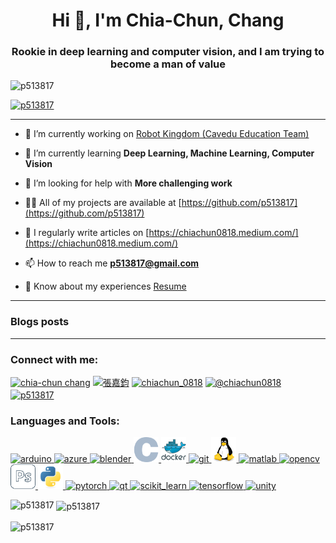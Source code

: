 <h1 align="center">Hi 👋, I'm Chia-Chun, Chang</h1>
<h3 align="center">Rookie in deep learning and computer vision, and I am trying to become a man of value</h3>

<p align="left"> <img src="https://komarev.com/ghpvc/?username=p513817&label=Profile%20views&color=0e75b6&style=flat" alt="p513817" /> </p>

<p align="left"> <a href="https://github.com/ryo-ma/github-profile-trophy"><img src="https://github-profile-trophy.vercel.app/?username=p513817" alt="p513817" /></a> </p>


---


- 🔭 I’m currently working on [Robot Kingdom (Cavedu Education Team)](https://robotkingdom.com.tw/)

- 🌱 I’m currently learning **Deep Learning, Machine Learning, Computer Vision**

- 🤝 I’m looking for help with **More challenging work**

- 👨‍💻 All of my projects are available at [https://github.com/p513817](https://github.com/p513817)

- 📝 I regularly write articles on [https://chiachun0818.medium.com/](https://chiachun0818.medium.com/)

- 📫 How to reach me **p513817@gmail.com**

- 📄 Know about my experiences [Resume](./MyProfile)

---

### Blogs posts
<!-- BLOG-POST-LIST:START -->
<!-- BLOG-POST-LIST:END -->

---

<h3 align="left">Connect with me:</h3>
<p align="left">
<a href="https://linkedin.com/in/chia-chun chang" target="blank"><img align="center" src="https://cdn.jsdelivr.net/npm/simple-icons@3.0.1/icons/linkedin.svg" alt="chia-chun chang" height="30" width="40" /></a>
<a href="https://fb.com/張嘉鈞" target="blank"><img align="center" src="https://cdn.jsdelivr.net/npm/simple-icons@3.0.1/icons/facebook.svg" alt="張嘉鈞" height="30" width="40" /></a>
<a href="https://instagram.com/chiachun_0818" target="blank"><img align="center" src="https://cdn.jsdelivr.net/npm/simple-icons@3.0.1/icons/instagram.svg" alt="chiachun_0818" height="30" width="40" /></a>
<a href="https://medium.com/@chiachun0818" target="blank"><img align="center" src="https://cdn.jsdelivr.net/npm/simple-icons@3.0.1/icons/medium.svg" alt="@chiachun0818" height="30" width="40" /></a>
<a href="https://www.leetcode.com/p513817" target="blank"><img align="center" src="https://cdn.jsdelivr.net/npm/simple-icons@3.0.1/icons/leetcode.svg" alt="p513817" height="30" width="40" /></a>
</p>

<h3 align="left">Languages and Tools:</h3>
<p align="left"> <a href="https://www.arduino.cc/" target="_blank"> <img src="https://cdn.worldvectorlogo.com/logos/arduino-1.svg" alt="arduino" width="40" height="40"/> </a> <a href="https://azure.microsoft.com/en-in/" target="_blank"> <img src="https://www.vectorlogo.zone/logos/microsoft_azure/microsoft_azure-icon.svg" alt="azure" width="40" height="40"/> </a> <a href="https://www.blender.org/" target="_blank"> <img src="https://download.blender.org/branding/community/blender_community_badge_white.svg" alt="blender" width="40" height="40"/> </a> <a href="https://www.cprogramming.com/" target="_blank"> <img src="https://raw.githubusercontent.com/devicons/devicon/master/icons/c/c-original.svg" alt="c" width="40" height="40"/> </a> <a href="https://www.docker.com/" target="_blank"> <img src="https://raw.githubusercontent.com/devicons/devicon/master/icons/docker/docker-original-wordmark.svg" alt="docker" width="40" height="40"/> </a> <a href="https://git-scm.com/" target="_blank"> <img src="https://www.vectorlogo.zone/logos/git-scm/git-scm-icon.svg" alt="git" width="40" height="40"/> </a> <a href="https://www.linux.org/" target="_blank"> <img src="https://raw.githubusercontent.com/devicons/devicon/master/icons/linux/linux-original.svg" alt="linux" width="40" height="40"/> </a> <a href="https://www.mathworks.com/" target="_blank"> <img src="https://raw.githubusercontent.com/simple-icons/simple-icons/master/icons/mathworks.svg" alt="matlab" width="40" height="40"/> </a> <a href="https://opencv.org/" target="_blank"> <img src="https://www.vectorlogo.zone/logos/opencv/opencv-icon.svg" alt="opencv" width="40" height="40"/> </a> <a href="https://www.photoshop.com/en" target="_blank"> <img src="https://raw.githubusercontent.com/devicons/devicon/master/icons/photoshop/photoshop-line.svg" alt="photoshop" width="40" height="40"/> </a> <a href="https://www.python.org" target="_blank"> <img src="https://raw.githubusercontent.com/devicons/devicon/master/icons/python/python-original.svg" alt="python" width="40" height="40"/> </a> <a href="https://pytorch.org/" target="_blank"> <img src="https://www.vectorlogo.zone/logos/pytorch/pytorch-icon.svg" alt="pytorch" width="40" height="40"/> </a> <a href="https://www.qt.io/" target="_blank"> <img src="https://upload.wikimedia.org/wikipedia/commons/0/0b/Qt_logo_2016.svg" alt="qt" width="40" height="40"/> </a> <a href="https://scikit-learn.org/" target="_blank"> <img src="https://upload.wikimedia.org/wikipedia/commons/0/05/Scikit_learn_logo_small.svg" alt="scikit_learn" width="40" height="40"/> </a> <a href="https://www.tensorflow.org" target="_blank"> <img src="https://www.vectorlogo.zone/logos/tensorflow/tensorflow-icon.svg" alt="tensorflow" width="40" height="40"/> </a> <a href="https://unity.com/" target="_blank"> <img src="https://www.vectorlogo.zone/logos/unity3d/unity3d-icon.svg" alt="unity" width="40" height="40"/> </a> </p>

<p><img align="left" src="https://github-readme-stats.vercel.app/api/top-langs?username=p513817&show_icons=true&locale=en&layout=compact" alt="p513817" /></p>

<p>&nbsp;<img align="center" src="https://github-readme-stats.vercel.app/api?username=p513817&show_icons=true&locale=en" alt="p513817" /></p>

<p><img align="center" src="https://github-readme-streak-stats.herokuapp.com/?user=p513817&" alt="p513817" /></p>